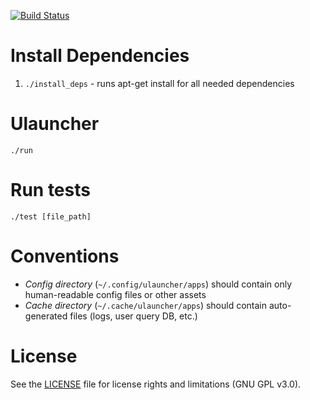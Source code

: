 [![Build Status](https://semaphoreci.com/api/v1/projects/75187cd4-f9eb-4135-b9fb-63e74f48d2dd/420152/shields_badge.svg)](https://semaphoreci.com/agornostal/ulauncher)

Install Dependencies
====================

1. `./install_deps` - runs apt-get install for all needed dependencies

Ulauncher
=========

`./run`

Run tests
=========

`./test [file_path]`


Conventions
===========

* *Config directory* (`~/.config/ulauncher/apps`) should contain only human-readable config files or other assets
* *Cache directory* (`~/.cache/ulauncher/apps`) should contain auto-generated files (logs, user query DB, etc.)


License
=======

See the [LICENSE](LICENSE) file for license rights and limitations (GNU GPL v3.0).
